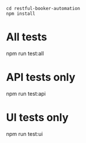 ```
cd restful-booker-automation
npm install
```


# All tests
npm run test:all

# API tests only
npm run test:api

# UI tests only  
npm run test:ui
